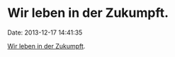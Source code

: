 Wir leben in der Zukumpft.
==========================

Date: 2013-12-17 14:41:35

[Wir leben in der Zukumpft](http://imgur.com/gallery/n639o1o).

